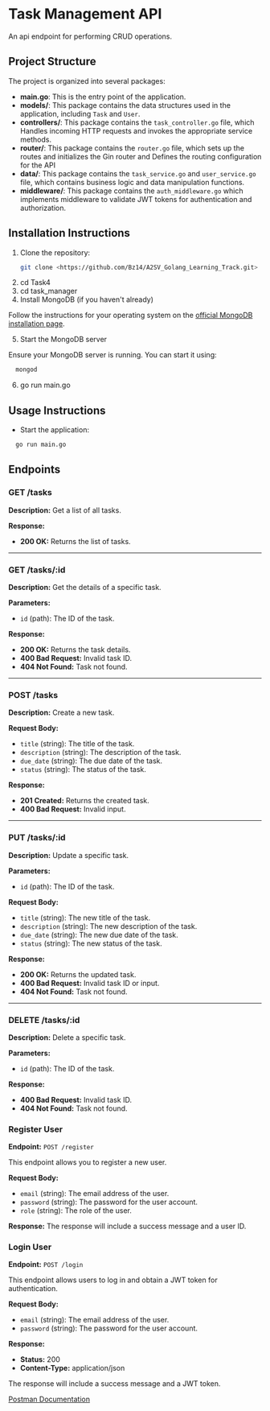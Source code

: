 # Task Management API

An api endpoint for performing CRUD operations.

## Project Structure

The project is organized into several packages:

- **main.go**: This is the entry point of the application.
- **models/**: This package contains the data structures used in the application, including `Task` and `User`.
- **controllers/**: This package contains the `task_controller.go` file, which Handles incoming HTTP requests and invokes the appropriate service methods.
- **router/**: This package contains the `router.go` file, which sets up the routes and initializes the Gin router and Defines the routing configuration for the API
- **data/**: This package contains the `task_service.go` and `user_service.go` file, which contains business logic and data manipulation functions.
- **middleware/**: This package contains the `auth_middleware.go` which implements middleware to validate JWT tokens for authentication and authorization.

## Installation Instructions

1. Clone the repository:
   ```bash
   git clone <https://github.com/Bz14/A2SV_Golang_Learning_Track.git>
   ```
2. cd Task4
3. cd task_manager
4. Install MongoDB (if you haven't already)

Follow the instructions for your operating system on the [official MongoDB installation page](https://docs.mongodb.com/manual/installation/).

5. Start the MongoDB server

Ensure your MongoDB server is running. You can start it using:

```bash
  mongod
```

6. go run main.go

## Usage Instructions

- Start the application:

```bash
  go run main.go
```

## Endpoints

### GET /tasks

**Description:** Get a list of all tasks.

**Response:**

- **200 OK:** Returns the list of tasks.

---

### GET /tasks/:id

**Description:** Get the details of a specific task.

**Parameters:**

- `id` (path): The ID of the task.

**Response:**

- **200 OK:** Returns the task details.
- **400 Bad Request:** Invalid task ID.
- **404 Not Found:** Task not found.

---

### POST /tasks

**Description:** Create a new task.

**Request Body:**

- `title` (string): The title of the task.
- `description` (string): The description of the task.
- `due_date` (string): The due date of the task.
- `status` (string): The status of the task.

**Response:**

- **201 Created:** Returns the created task.
- **400 Bad Request:** Invalid input.

---

### PUT /tasks/:id

**Description:** Update a specific task.

**Parameters:**

- `id` (path): The ID of the task.

**Request Body:**

- `title` (string): The new title of the task.
- `description` (string): The new description of the task.
- `due_date` (string): The new due date of the task.
- `status` (string): The new status of the task.

**Response:**

- **200 OK:** Returns the updated task.
- **400 Bad Request:** Invalid task ID or input.
- **404 Not Found:** Task not found.

---

### DELETE /tasks/:id

**Description:** Delete a specific task.

**Parameters:**

- `id` (path): The ID of the task.

**Response:**

- **400 Bad Request:** Invalid task ID.
- **404 Not Found:** Task not found.

### Register User

**Endpoint:** `POST /register`

This endpoint allows you to register a new user.

**Request Body:**

- `email` (string): The email address of the user.
- `password` (string): The password for the user account.
- `role` (string): The role of the user.

**Response:** The response will include a success message and a user ID.

### Login User

**Endpoint:** `POST /login`

This endpoint allows users to log in and obtain a JWT token for authentication.

**Request Body:**

- `email` (string): The email address of the user.
- `password` (string): The password for the user account.

**Response:**

- **Status:** 200
- **Content-Type:** application/json

The response will include a success message and a JWT token.

[Postman Documentation](https://documenter.getpostman.com/view/34226868/2sA3rzJs2U)
